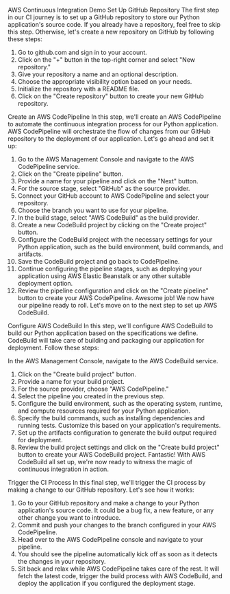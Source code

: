 AWS Continuous Integration Demo
Set Up GitHub Repository
The first step in our CI journey is to set up a GitHub repository to store our Python application's source code. If you already have a repository, feel free to skip this step. Otherwise, let's create a new repository on GitHub by following these steps:

1. Go to github.com and sign in to your account.
2. Click on the "+" button in the top-right corner and select "New repository."
3. Give your repository a name and an optional description.
4. Choose the appropriate visibility option based on your needs.
5. Initialize the repository with a README file.
6. Click on the "Create repository" button to create your new GitHub repository.


Create an AWS CodePipeline
In this step, we'll create an AWS CodePipeline to automate the continuous integration process for our Python application. AWS CodePipeline will orchestrate the flow of changes from our GitHub repository to the deployment of our application. Let's go ahead and set it up:

1. Go to the AWS Management Console and navigate to the AWS CodePipeline service.
2. Click on the "Create pipeline" button.
3. Provide a name for your pipeline and click on the "Next" button.
4. For the source stage, select "GitHub" as the source provider.
5. Connect your GitHub account to AWS CodePipeline and select your repository.
6. Choose the branch you want to use for your pipeline.
7. In the build stage, select "AWS CodeBuild" as the build provider.
8. Create a new CodeBuild project by clicking on the "Create project" button.
9. Configure the CodeBuild project with the necessary settings for your Python application, such as the build environment, build commands, and artifacts.
10. Save the CodeBuild project and go back to CodePipeline.
11. Continue configuring the pipeline stages, such as deploying your application using AWS Elastic Beanstalk or any other suitable deployment option.
12. Review the pipeline configuration and click on the "Create pipeline" button to create your AWS CodePipeline.
Awesome job! We now have our pipeline ready to roll. Let's move on to the next step to set up AWS CodeBuild.

Configure AWS CodeBuild
In this step, we'll configure AWS CodeBuild to build our Python application based on the specifications we define. CodeBuild will take care of building and packaging our application for deployment. Follow these steps:

In the AWS Management Console, navigate to the AWS CodeBuild service.
1. Click on the "Create build project" button.
2. Provide a name for your build project.
3. For the source provider, choose "AWS CodePipeline."
4. Select the pipeline you created in the previous step.
5. Configure the build environment, such as the operating system, runtime, and compute resources required for your Python application.
6. Specify the build commands, such as installing dependencies and running tests. Customize this based on your application's requirements.
7. Set up the artifacts configuration to generate the build output required for deployment.
8. Review the build project settings and click on the "Create build project" button to create your AWS CodeBuild project.
Fantastic! With AWS CodeBuild all set up, we're now ready to witness the magic of continuous integration in action.

Trigger the CI Process
In this final step, we'll trigger the CI process by making a change to our GitHub repository. Let's see how it works:

1. Go to your GitHub repository and make a change to your Python application's source code. It could be a bug fix, a new feature, or any other change you want to introduce.
2. Commit and push your changes to the branch configured in your AWS CodePipeline.
3. Head over to the AWS CodePipeline console and navigate to your pipeline.
4. You should see the pipeline automatically kick off as soon as it detects the changes in your repository.
5. Sit back and relax while AWS CodePipeline takes care of the rest. It will fetch the latest code, trigger the build process with AWS CodeBuild, and deploy the application if you configured the deployment stage.
